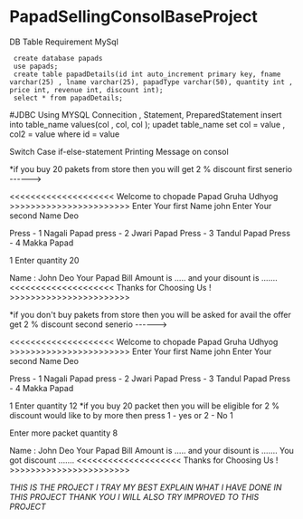 # PapadSellingConsolBaseProject
DB Table Requirement MySql 


     create database papads
     use papads;
     create table papadDetails(id int auto_increment primary key, fname varchar(25) , lname varchar(25), papadType varchar(50), quantity int , price int, revenue int, discount int);
     select * from papadDetails;


#JDBC Using MYSQL  Connecition , Statement, PreparedStatement 
    insert into table_name values(col , col, col );
    upadet table_name set col = value , col2 = value where id = value
    
Switch Case
if-else-statement
Printing Message on consol


*if  you buy 20 pakets from store then you will get 2 % discount
first senerio  ------>

<<<<<<<<<<<<<<<<<<<<  Welcome to chopade Papad Gruha Udhyog  >>>>>>>>>>>>>>>>>>>>>>>
Enter Your first Name
   john
Enter Your second Name
   Deo
   
Press - 1 Nagali Papad
press - 2 Jwari Papad
Press - 3 Tandul Papad
Press - 4 Makka Papad

   1
Enter quantity 
   20 
   
Name : John Deo 
Your Papad Bill Amount is ..... and your disount is .......
<<<<<<<<<<<<<<<<<<<<  Thanks for Choosing Us ! >>>>>>>>>>>>>>>>>>>>>>>






*if you don't buy pakets from store then you will be asked for avail the offer get 2 % discount
second senerio  ------>


<<<<<<<<<<<<<<<<<<<<  Welcome to chopade Papad Gruha Udhyog  >>>>>>>>>>>>>>>>>>>>>>>
Enter Your first Name
   john
Enter Your second Name
   Deo
   
Press - 1 Nagali Papad
press - 2 Jwari Papad
Press - 3 Tandul Papad
Press - 4 Makka Papad

   1
Enter quantity 
   12
*if you buy 20 packet then you will be eligible for 2 % discount would like to by more then press 1 - yes  or 2 - No 
   1
   
Enter more packet quantity 
  8
   
Name : John Deo 
Your Papad Bill Amount is ..... and your disount is .......
You got discount .......
<<<<<<<<<<<<<<<<<<<<  Thanks for Choosing Us ! >>>>>>>>>>>>>>>>>>>>>>>


*THIS IS THE PROJECT I TRAY MY BEST EXPLAIN WHAT I HAVE DONE IN THIS PROJECT THANK YOU I WILL ALSO TRY IMPROVED TO THIS PROJECT* 

